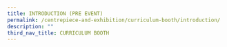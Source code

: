 ```yaml
---
title: INTRODUCTION (PRE EVENT)
permalink: /centrepiece-and-exhibition/curriculum-booth/introduction/
description: ""
third_nav_title: CURRICULUM BOOTH
---
```

